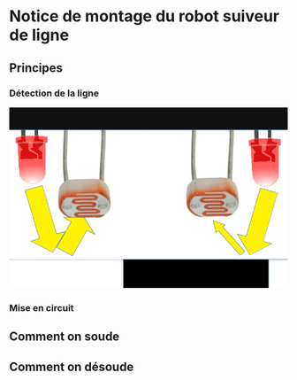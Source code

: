 # Notice de montage du robot suiveur de ligne

## Principes

### Détection de la ligne

![schema de principe](doc/principe.png)

### Mise en circuit


## Comment on soude

## Comment on désoude